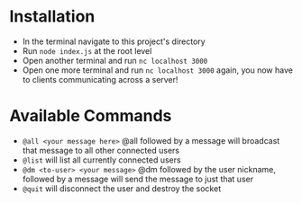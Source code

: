 # Installation
- In the terminal navigate to this project's directory
- Run `node index.js` at the root level
- Open another terminal and run `nc localhost 3000`
- Open one more terminal and run `nc localhost 3000` again, you now have to clients communicating across a server!

# Available Commands
- `@all <your message here>` @all followed by a message will broadcast that message to all other connected users
- `@list` will list all currently connected users
- `@dm <to-user> <your message>` @dm followed by the user nickname, followed by a message will send the message to just that user
- `@quit` will disconnect the user and destroy the socket